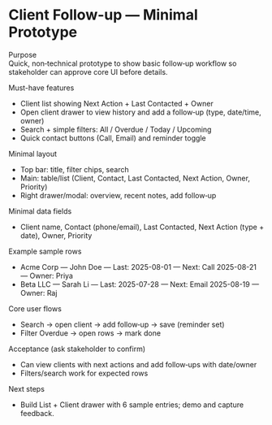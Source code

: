 # Client Follow-up — Minimal Prototype

Purpose  
Quick, non‑technical prototype to show basic follow‑up workflow so stakeholder can approve core UI before details.

Must-have features

- Client list showing Next Action + Last Contacted + Owner
- Open client drawer to view history and add a follow‑up (type, date/time, owner)
- Search + simple filters: All / Overdue / Today / Upcoming
- Quick contact buttons (Call, Email) and reminder toggle

Minimal layout

- Top bar: title, filter chips, search
- Main: table/list (Client, Contact, Last Contacted, Next Action, Owner, Priority)
- Right drawer/modal: overview, recent notes, add follow‑up

Minimal data fields

- Client name, Contact (phone/email), Last Contacted, Next Action (type + date), Owner, Priority

Example sample rows

- Acme Corp — John Doe — Last: 2025-08-01 — Next: Call 2025-08-21 — Owner: Priya
- Beta LLC — Sarah Li — Last: 2025-07-28 — Next: Email 2025-08-19 — Owner: Raj

Core user flows

- Search → open client → add follow‑up → save (reminder set)
- Filter Overdue → open rows → mark done

Acceptance (ask stakeholder to confirm)

- Can view clients with next actions and add follow‑ups with date/owner
- Filters/search work for expected rows

Next steps

- Build List + Client drawer with 6 sample entries; demo and capture feedback.
